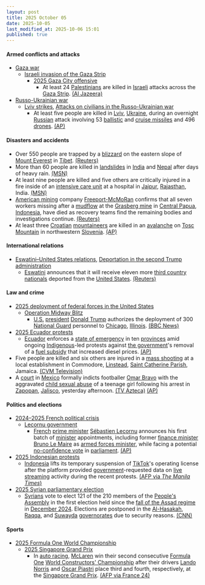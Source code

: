 ```yaml
---
layout: post
title: 2025 October 05
date: 2025-10-05
last_modified_at: 2025-10-06 15:01
published: true
---
```



#### Armed conflicts and attacks

* [Gaza war](https://en.wikipedia.org/wiki/Gaza_war "Gaza war")
  * [Israeli invasion of the Gaza Strip](https://en.wikipedia.org/wiki/Israeli_invasion_of_the_Gaza_Strip "Israeli invasion of the Gaza Strip")
    * [2025 Gaza City offensive](https://en.wikipedia.org/wiki/2025_Gaza_City_offensive "2025 Gaza City offensive")
      * At least 24 [Palestinians](https://en.wikipedia.org/wiki/Palestinians "Palestinians") are killed in [Israeli](https://en.wikipedia.org/wiki/Israel_Defense_Forces "Israel Defense Forces") attacks across the [Gaza Strip](https://en.wikipedia.org/wiki/Gaza_Strip "Gaza Strip"). [(Al Jazeera)](https://www.aljazeera.com/news/liveblog/2025/10/5/live-negotiators-head-to-cairo-for-talks-on-end-of-gaza-war)
* [Russo-Ukrainian war](https://en.wikipedia.org/wiki/Russo-Ukrainian_war_%282022%E2%80%93present%29 "Russo-Ukrainian war (2022–present)")
  * [Lviv strikes](https://en.wikipedia.org/wiki/Lviv_strikes_%282022%E2%80%93present%29 "Lviv strikes (2022–present)"), [Attacks on civilians in the Russo-Ukrainian war](https://en.wikipedia.org/wiki/Attacks_on_civilians_in_the_Russo-Ukrainian_war_%282022%E2%80%93present%29 "Attacks on civilians in the Russo-Ukrainian war (2022–present)")
    * At least five people are killed in [Lviv](https://en.wikipedia.org/wiki/Lviv "Lviv"), [Ukraine](https://en.wikipedia.org/wiki/Ukraine "Ukraine"), during an overnight [Russian](https://en.wikipedia.org/wiki/Russian_Armed_Forces "Russian Armed Forces") attack involving 53 [ballistic](https://en.wikipedia.org/wiki/Ballistic_missile "Ballistic missile") and [cruise missiles](https://en.wikipedia.org/wiki/Cruise_missile "Cruise missile") and 496 [drones](https://en.wikipedia.org/wiki/Drone_warfare "Drone warfare"). [(AP)](https://apnews.com/article/russia-ukraine-war-invasion-drones-drone-strike-attack-b6e20002e1b62e3c5a3b8590f7a2d556)

#### Disasters and accidents

* Over 550 people are trapped by a [blizzard](https://en.wikipedia.org/wiki/Blizzard "Blizzard") on the eastern slope of [Mount Everest](https://en.wikipedia.org/wiki/Mount_Everest "Mount Everest") in [Tibet](https://en.wikipedia.org/wiki/Tibet "Tibet"). [(Reuters)](https://www.reuters.com/business/environment/almost-1000-trapped-tibetan-side-mount-everest-by-blizzard-2025-10-05/)
* More than 60 people are killed in [landslides](https://en.wikipedia.org/wiki/Landslide "Landslide") in [India](https://en.wikipedia.org/wiki/India "India") and [Nepal](https://en.wikipedia.org/wiki/Nepal "Nepal") after days of heavy rain. [(MSN)](https://www.msn.com/en-gb/news/world/landslides-kill-more-than-60-in-india-and-nepal-after-days-of-heavy-rain/ar-AA1NTkeZ?ocid=msedgntp&pc=U531&cvid=68e26fdb0ff24cb0991867296e04f204&ei=23)
* At least nine people are killed and five others are critically injured in a fire inside of an [intensive care unit](https://en.wikipedia.org/wiki/Intensive_care_unit "Intensive care unit") at a hospital in [Jaipur](https://en.wikipedia.org/wiki/Jaipur "Jaipur"), [Rajasthan](https://en.wikipedia.org/wiki/Rajasthan "Rajasthan"), India. [(MSN)](https://www.msn.com/en-ca/news/world/icu-fire-at-indian-hospital-kills-nine-including-six-patients/ar-AA1NWF6I?ocid=winp1taskbar&cvid=02ace4f9a1104314f98af83a0fa0924d&ei=6)
* [American mining](https://en.wikipedia.org/wiki/Mining_in_the_United_States "Mining in the United States") company [Freeport-McMoRan](https://en.wikipedia.org/wiki/Freeport-McMoRan "Freeport-McMoRan") confirms that all seven workers missing after a [mudflow](https://en.wikipedia.org/wiki/Mudflow "Mudflow") at the [Grasberg mine](https://en.wikipedia.org/wiki/Grasberg_mine "Grasberg mine") in [Central Papua](https://en.wikipedia.org/wiki/Central_Papua "Central Papua"), [Indonesia](https://en.wikipedia.org/wiki/Indonesia "Indonesia"), have died as recovery teams find the remaining bodies and investigations continue. [(Reuters)](https://www.reuters.com/world/asia-pacific/freeport-says-five-workers-found-dead-after-indonesian-mine-mud-flow-disaster-2025-10-06/)
* At least three [Croatian](https://en.wikipedia.org/wiki/Croats "Croats") [mountaineers](https://en.wikipedia.org/wiki/Mountaineering "Mountaineering") are killed in an [avalanche](https://en.wikipedia.org/wiki/Avalanche "Avalanche") on [Tosc Mountain](https://en.wikipedia.org/wiki/Tosc_%28mountain%29 "Tosc (mountain)") in northwestern [Slovenia](https://en.wikipedia.org/wiki/Slovenia "Slovenia"). [(AP)](https://apnews.com/article/slovenia-avalanche-mountaineers-bad-weather-c145bd5c67f9e55a621f676b41ba91e9)

#### International relations

* [Eswatini–United States relations](https://en.wikipedia.org/wiki/Eswatini%E2%80%93United_States_relations "Eswatini–United States relations"), [Deportation in the second Trump administration](https://en.wikipedia.org/wiki/Deportation_in_the_second_Trump_administration "Deportation in the second Trump administration")
  * [Eswatini](https://en.wikipedia.org/wiki/Eswatini "Eswatini") announces that it will receive eleven more [third country nationals](https://en.wikipedia.org/wiki/Third_country_national "Third country national") deported from the [United States](https://en.wikipedia.org/wiki/United_States "United States"). [(Reuters)](https://www.reuters.com/world/americas/eswatini-will-receive-11-more-third-country-deportees-us-2025-10-06/)

#### Law and crime

* [2025 deployment of federal forces in the United States](https://en.wikipedia.org/wiki/2025_deployment_of_federal_forces_in_the_United_States "2025 deployment of federal forces in the United States")
  * [Operation Midway Blitz](https://en.wikipedia.org/wiki/Operation_Midway_Blitz "Operation Midway Blitz")
    * [U.S.](https://en.wikipedia.org/wiki/U.S. "U.S.") [president](https://en.wikipedia.org/wiki/President_of_the_United_States "President of the United States") [Donald Trump](https://en.wikipedia.org/wiki/Donald_Trump "Donald Trump") authorizes the deployment of 300 [National Guard](https://en.wikipedia.org/wiki/National_Guard_%28United_States%29 "National Guard (United States)") personnel to [Chicago](https://en.wikipedia.org/wiki/Chicago "Chicago"), [Illinois](https://en.wikipedia.org/wiki/Illinois "Illinois"). [(BBC News)](https://www.bbc.com/news/articles/c2dnk0ee6pyo)
* [2025 Ecuador protests](https://en.wikipedia.org/wiki/2025_Ecuador_protests "2025 Ecuador protests")
  * [Ecuador](https://en.wikipedia.org/wiki/Ecuador "Ecuador") enforces a [state of emergency](https://en.wikipedia.org/wiki/State_of_emergency "State of emergency") in ten [provinces](https://en.wikipedia.org/wiki/Provinces_of_Ecuador "Provinces of Ecuador") amid ongoing [Indigenous](https://en.wikipedia.org/wiki/Indigenous_peoples_in_Ecuador "Indigenous peoples in Ecuador")-led protests against [the government](https://en.wikipedia.org/wiki/Politics_of_Ecuador "Politics of Ecuador")'s removal of a [fuel subsidy](https://en.wikipedia.org/wiki/Energy_subsidy "Energy subsidy") that increased diesel prices. [(AP)](https://apnews.com/article/ecuador-danoel-noboa-indigenous-strike-fuel-subsidy-f8300d1fdd68ad68c53be90f81479b6a)
* Five people are killed and six others are injured in a [mass shooting](https://en.wikipedia.org/wiki/Mass_shooting "Mass shooting") at a local establishment in Commodore, [Linstead](https://en.wikipedia.org/wiki/Linstead "Linstead"), [Saint Catherine Parish](https://en.wikipedia.org/wiki/Saint_Catherine_Parish "Saint Catherine Parish"), Jamaica. [(CVM Television)](https://cvmtv.com/news/mass-shooting-in-linstead-st-catherine?language_id=1)
* A [court](https://en.wikipedia.org/wiki/Judiciary_of_Mexico "Judiciary of Mexico") in [Mexico](https://en.wikipedia.org/wiki/Mexico "Mexico") formally indicts footballer [Omar Bravo](https://en.wikipedia.org/wiki/Omar_Bravo "Omar Bravo") with the aggravated [child sexual abuse](https://en.wikipedia.org/wiki/Child_sexual_abuse "Child sexual abuse") of a teenage girl following his arrest in [Zapopan](https://en.wikipedia.org/wiki/Zapopan "Zapopan"), [Jalisco](https://en.wikipedia.org/wiki/Jalisco "Jalisco"), yesterday afternoon. [(TV Azteca)](https://www.tvazteca.com/aztecanoticias/omar-bravo-imputado-abuso-sexual-infantil-jalisco-exjugador-chivas) [(AP)](https://apnews.com/article/mexico-soccer-omar-bravo-child-sexual-abuse-e647842a4083c34edccad54cc4107bea)

#### Politics and elections

* [2024–2025 French political crisis](https://en.wikipedia.org/wiki/2024%E2%80%932025_French_political_crisis "2024–2025 French political crisis")
  * [Lecornu government](https://en.wikipedia.org/wiki/Lecornu_government "Lecornu government")
    * [French](https://en.wikipedia.org/wiki/France "France") [prime minister](https://en.wikipedia.org/wiki/Prime_Minister_of_France "Prime Minister of France") [Sébastien Lecornu](https://en.wikipedia.org/wiki/S%C3%A9bastien_Lecornu "Sébastien Lecornu") announces his first batch of [minister](https://en.wikipedia.org/wiki/Government_of_France "Government of France") appointments, including former [finance minister](https://en.wikipedia.org/wiki/Ministry_of_Economics_and_Finance_%28France%29 "Ministry of Economics and Finance (France)") [Bruno Le Maire](https://en.wikipedia.org/wiki/Bruno_Le_Maire "Bruno Le Maire") as [armed forces minister](https://en.wikipedia.org/wiki/Ministry_of_Armed_Forces_%28France%29 "Ministry of Armed Forces (France)"), while facing a potential [no-confidence vote](https://en.wikipedia.org/wiki/Motion_of_no_confidence "Motion of no confidence") in [parliament](https://en.wikipedia.org/wiki/French_Parliament "French Parliament"). [(AP)](https://apnews.com/article/france-macron-lecornu-government-budget-retailleau-barrot-7ac2a489c34d0869a62c1a8f7b504a8e)
* [2025 Indonesian protests](https://en.wikipedia.org/wiki/2025_Indonesian_protests "2025 Indonesian protests")
  * [Indonesia](https://en.wikipedia.org/wiki/Indonesia "Indonesia") lifts its temporary suspension of [TikTok](https://en.wikipedia.org/wiki/TikTok "TikTok")'s operating license after the platform provided [government](https://en.wikipedia.org/wiki/Red_and_White_Cabinet "Red and White Cabinet")-requested data on [live streaming](https://en.wikipedia.org/wiki/Live_streaming "Live streaming") activity during the recent protests. [(AFP via *The Manila Times*)](https://www.manilatimes.net/2025/10/06/business/foreign-business/indonesia-lifts-tiktok-licence-suspension-as-app-shares-data/2195041)
* [2025 Syrian parliamentary election](https://en.wikipedia.org/wiki/2025_Syrian_parliamentary_election "2025 Syrian parliamentary election")
  * [Syrians](https://en.wikipedia.org/wiki/Syrians "Syrians") vote to elect 121 of the 210 members of the [People's Assembly](https://en.wikipedia.org/wiki/People%27s_Assembly_of_Syria "People's Assembly of Syria") in the first election held since the [fall of the Assad regime](https://en.wikipedia.org/wiki/Fall_of_the_Assad_regime "Fall of the Assad regime") in [December 2024](https://en.wikipedia.org/wiki/2024_Syrian_opposition_offensives "2024 Syrian opposition offensives"). Elections are postponed in the [Al-Hasakah](https://en.wikipedia.org/wiki/Al-Hasakah_Governorate "Al-Hasakah Governorate"), [Raqqa](https://en.wikipedia.org/wiki/Raqqa_Governorate "Raqqa Governorate"), and [Suwayda](https://en.wikipedia.org/wiki/Suwayda_Governorate "Suwayda Governorate") [governorates](https://en.wikipedia.org/wiki/Governorates_of_Syria "Governorates of Syria") due to security reasons. [(CNN)](https://edition.cnn.com/2025/10/04/middleeast/syria-elections-first-post-assad-intl-hnk)

#### Sports

* [2025 Formula One World Championship](https://en.wikipedia.org/wiki/2025_Formula_One_World_Championship "2025 Formula One World Championship")
  * [2025 Singapore Grand Prix](https://en.wikipedia.org/wiki/2025_Singapore_Grand_Prix "2025 Singapore Grand Prix")
    * In [auto racing](https://en.wikipedia.org/wiki/Auto_racing "Auto racing"), [McLaren](https://en.wikipedia.org/wiki/McLaren "McLaren") win their second consecutive [Formula One](https://en.wikipedia.org/wiki/Formula_One "Formula One") [World Constructors' Championship](https://en.wikipedia.org/wiki/List_of_Formula_One_World_Constructors%27_Champions "List of Formula One World Constructors' Champions") after their drivers [Lando Norris](https://en.wikipedia.org/wiki/Lando_Norris "Lando Norris") and [Oscar Piastri](https://en.wikipedia.org/wiki/Oscar_Piastri "Oscar Piastri") place third and fourth, respectively, at the [Singapore Grand Prix](https://en.wikipedia.org/wiki/Singapore_Grand_Prix "Singapore Grand Prix"). [(AFP via France 24)](https://www.france24.com/en/live-news/20251005-russell-wins-singapore-gp-mclaren-seal-constructors-title)
